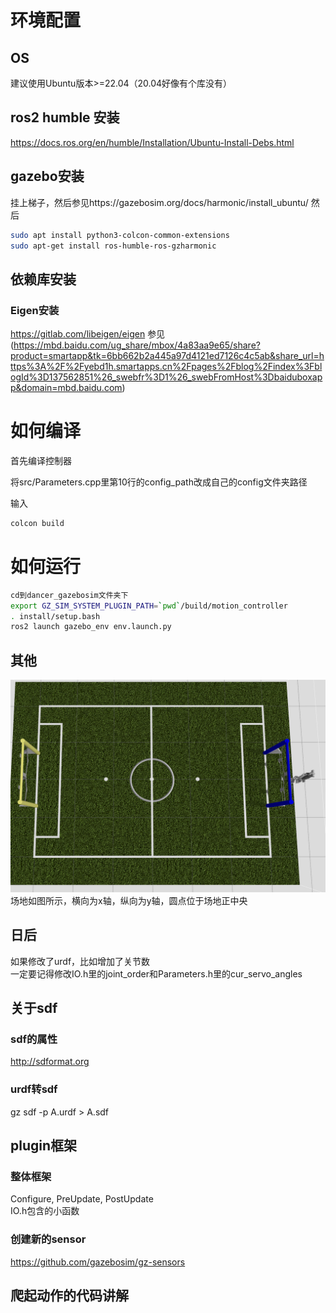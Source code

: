 # 环境配置
## OS
建议使用Ubuntu版本>=22.04（20.04好像有个库没有）

## ros2 humble 安装
https://docs.ros.org/en/humble/Installation/Ubuntu-Install-Debs.html


## gazebo安装
挂上梯子，然后参见https://gazebosim.org/docs/harmonic/install_ubuntu/ 
然后
```bash
sudo apt install python3-colcon-common-extensions
sudo apt-get install ros-humble-ros-gzharmonic
```

## 依赖库安装
### Eigen安装
https://gitlab.com/libeigen/eigen
参见(https://mbd.baidu.com/ug_share/mbox/4a83aa9e65/share?product=smartapp&tk=6bb662b2a445a97d4121ed7126c4c5ab&share_url=https%3A%2F%2Fyebd1h.smartapps.cn%2Fpages%2Fblog%2Findex%3FblogId%3D137562851%26_swebfr%3D1%26_swebFromHost%3Dbaiduboxapp&domain=mbd.baidu.com)


# 如何编译
首先编译控制器  

将src/Parameters.cpp里第10行的config_path改成自己的config文件夹路径  

输入
```bash
colcon build
```

# 如何运行
```bash
cd到dancer_gazebosim文件夹下
export GZ_SIM_SYSTEM_PLUGIN_PATH=`pwd`/build/motion_controller
. install/setup.bash 
ros2 launch gazebo_env env.launch.py 

```

## 其他
![alt text](<截图 2024-08-29 11-10-01.png>)
场地如图所示，横向为x轴，纵向为y轴，圆点位于场地正中央

## 日后
如果修改了urdf，比如增加了关节数  
一定要记得修改IO.h里的joint_order和Parameters.h里的cur_servo_angles

## 关于sdf
### sdf的属性
http://sdformat.org
### urdf转sdf
gz sdf -p A.urdf > A.sdf

## plugin框架
### 整体框架
Configure, PreUpdate, PostUpdate   
IO.h包含的小函数
### 创建新的sensor
https://github.com/gazebosim/gz-sensors

## 爬起动作的代码讲解



